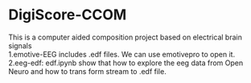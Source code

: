 # DigiScore-CCOM
This is a computer aided composition project based on electrical brain signals  
1.emotive-EEG includes .edf files. We can use emotivepro to open it.  
2.eeg-edf: edf.ipynb show that how to explore the eeg data from Open Neuro and how to trans form stream to .edf file.  
